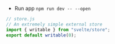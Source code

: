 - Run app
  `npm run dev -- --open`

```js
// store.js
// An extremely simple external store
import { writable } from "svelte/store";
export default writable(0);
```
